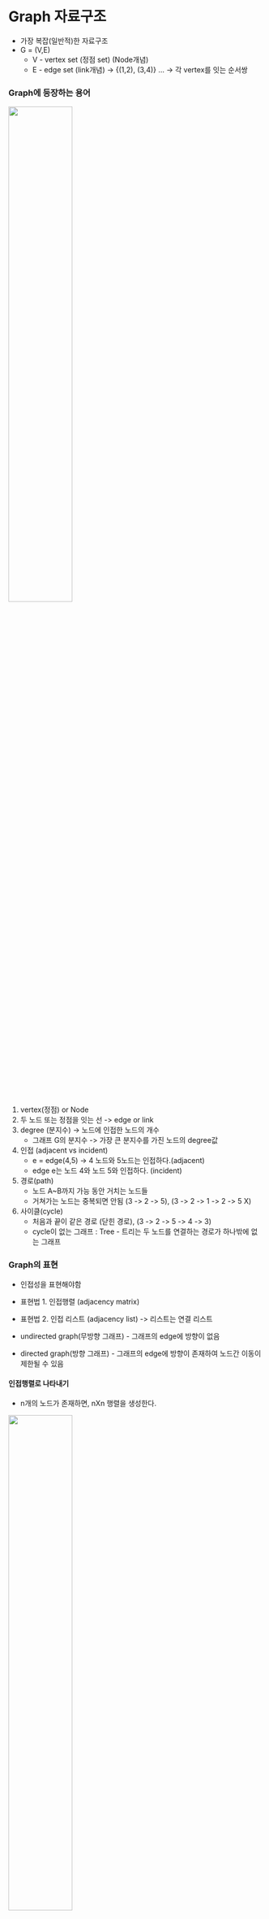 # Graph 자료구조

- 가장 복잡(일반적)한 자료구조
- G = (V,E)
  - V - vertex set (정점 set) (Node개념)
  - E - edge set (link개념) -> {(1,2), (3,4)} ... -> 각 vertex를 잇는 순서쌍

### Graph에 등장하는 용어

<img src="../images/graphDS.jpg" height="50%" width="50%"/>

1. vertex(정점) or Node
2. 두 노드 또는 정점을 잇는 선 -> edge or link
3. degree (분지수) -> 노드에 인접한 노드의 개수
   - 그래프 G의 분지수 -> 가장 큰 분지수를 가진 노드의 degree값
4. 인접 (adjacent vs incident)
   - e = edge(4,5) -> 4 노드와 5노드는 인접하다.(adjacent)
   - edge e는 노드 4와 노드 5와 인접하다. (incident)
5. 경로(path)
   - 노드 A~B까지 가능 동안 거치는 노드들
   - 거쳐가는 노드는 중복되면 안됨 (3 -> 2 -> 5), (3 -> 2 -> 1 -> 2 -> 5 X)
6. 사이클(cycle)
   - 처음과 끝이 같은 경로 (닫힌 경로), (3 -> 2 -> 5 -> 4 -> 3)
   - cycle이 없는 그래프 : Tree - 트리는 두 노드를 연결하는 경로가 하나밖에 없는 그래프

### Graph의 표현

- 인접성을 표현해야함

- 표현법 1. 인접행렬 (adjacency matrix)
- 표현법 2. 인접 리스트 (adjacency list) -> 리스트는 연결 리스트

- undirected graph(무방향 그래프) - 그래프의 edge에 방향이 없음
- directed graph(방향 그래프) - 그래프의 edge에 방향이 존재하여 노드간 이동이 제한될 수 있음

#### 인접행렬로 나타내기

- n개의 노드가 존재하면, nXn 행렬을 생성한다.

<img src="../images/graph_matrix.png" height="50%" width="50%"/>

- graph A

  - 대각행렬은 각 노드 스스로에 대한 경로를 표현 (1->1) : 0또는 1로 일관성 있게 표현하면 됨
  - 무방향 그래프를 전제하에, 대각원소 기준 인접행렬은 대칭적으로 나타난다.
  - (1,2)원소값 -> 1 -> 1노드와 2노드 사이에 edge가 존재한다는 뜻
  - 1과 0값은 노드들 간의 edge 유무를 표현

- directed graph의 경우
  - 노드 스스로에게 edge 부여하는 값 제외하고 edge의 값에 가중치를 부여하여 표현 (weight value), 가중치는 임의의 값

#### 인접 리스트로 나타내기

- 인접 행렬의 경우 무방향 그래프에서 대칭 edge의 표현에 있어서 데이터 낭비가 존재함.

<img src="../images/graph_list.png" height="50%" width="50%"/>

- 그림 참고

  - 1노드의 edge (1,2), (1,3), (1,4)...
  - edge표현은 순서에 구애 받지 않음 - (1,3), (1,4), (1,2)로도 표현 가능
  - 각 노드 스스로에게 edge를 부여 -> 일관성있게 진행하면 됨

- directed graph의 경우
  - 인접행렬과 마찬가지로 edge표현에 가중치를 두어 표현
  - 1 -> \[2\] edge가 존재 => 1 -> \[2, weightValue\]

### 그래프 기본연산

- G = (V,E), |V| = n, |E| = m

#### 인접행렬

1. memory : O(n^2)
2. e = (u,v)가 존재하는가?
   - if G\[u\]\[v\] == 1로 찾기 -> O(1)
3. u에 인접한 모든 노드 v에 대한 특정연산 -> O(n), 각 노드에 대한 edge 유무 판단을 위해 모든 노드의 edge값을 검사해야함.

```python
#pseudo code
for v in range(1,n+1):
    do with G[u][v]
```

4. new edge(u,v) 삽입 -> G\[u\]\[v\] = 1 -> O(1)
5. edge(u,v) 삭제 -> G\[u\]\[v\] = 0 대입 -> O(1)

#### 인접리스트

1. memory : O(n+m)
2. G\[u\].search(v) - G\[u\]는 인접리스트
   - 최악의 경우 노드 u 스스로를 제외하고 u가 모든 노드와 연결되어 있는 상태 -> worst case - search가 O(n)
3. u에 인접한 모든 노드 v에 대한 특정연산 -> O(인접한 노드의 수) - worst case의 경우 O(n)

```python
#pseudo code
for each edge in G[u]:
    do something
```

4. new edge(u,v)삽입 -> G\[u\].pushFront(v) -> O(1)
5. edge(u,v) 삭제
   - x = G\[u\].search(v)
   - G\[u\].remove(x)
   - 최악의 경우 search에 O(n)시간 발생

- 인접행렬과 인접리스트의 비교
  - 연산 자체는 인접행렬이 효율적인 부분이 더 많음
  - 결정적으로 그래프 자체가 차지하는 메모리의 크기가 인접리스트가 더 좋음
  - n개의 노드에 비해 edge의 수인 m값이 상대적으로 작으면 **sparse라고 표현**
  - **dense**의 경우는 edge의 개수가 n과 비교하여 큰 상황

* 참고 - python의 리스트로 인접리스트를 구현하려면 순서에 구애받지 않기 위해 append함수를 사용해야함!!!!
